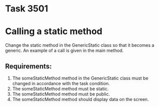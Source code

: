 # Task 3501
# Calling a static method

Change the static method in the GenericStatic class so that it becomes a generic.
An example of a call is given in the main method.


## Requirements:
1. The someStaticMethod method in the GenericStatic class must be changed in accordance with the task condition.
2. The someStaticMethod method must be static.
3. The someStaticMethod method must be public.
4. The someStaticMethod method should display data on the screen.